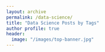 ```yaml
---
layout: archive
permalink: /data-science/
title: "Data Science Posts by Tags"
author profile: true
header:
  image: "/images/top-banner.jpg"
---
```

